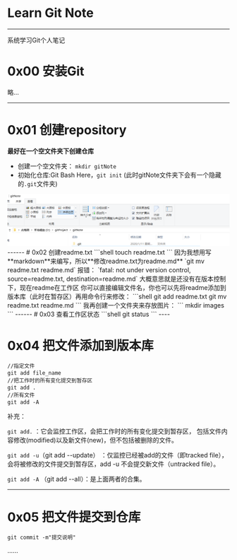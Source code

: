 
Learn Git Note
=
------

系统学习Git个人笔记

# 0x00 安装Git
略...
<hr>

# 0x01 创建repository

**最好在一个空文件夹下创建仓库**
+ 创建一个空文件夹： `mkdir gitNote`
+ 初始化仓库:Git Bash Here，`git init`
(此时gitNote文件夹下会有一个隐藏的`.git`文件夹)
<img src="./images/init_res.png">
------
# 0x02 创建readme.txt
```shell
touch readme.txt
```
因为我想用写**markdown**来编写，所以**修改readme.txt为readme.md**
`git mv readme.txt readme.md`
报错：
`fatal: not under version control, source=readme.txt, destination=readme.md`
大概意思就是还没有在版本控制下，现在readme在工作区
你可以直接编辑文件名，你也可以先将readme添加到版本库（此时在暂存区）再用命令行来修改：
```shell
git add readme.txt
git mv readme.txt readme.md
```
我再创建一个文件夹来存放图片：
```
mkdir images
```
------
# 0x03 查看工作区状态
```shell
git status
```
----

# 0x04 把文件添加到版本库
```
//指定文件
git add file_name
//把工作时的所有变化提交到暂存区
git add .
//所有文件
git add -A
```
补充：

`git add.` ：它会监控工作区，会把工作时的所有变化提交到暂存区，
包括文件内容修改(modified)以及新文件(new)，但不包括被删除的文件。
	
`git add -u`（git add --update） ：仅监控已经被add的文件（即tracked file），
会将被修改的文件提交到暂存区，add -u 不会提交新文件（untracked file）。
	
`git add -A` （git add --all）：是上面两者的合集。

------


# 0x05 把文件提交到仓库
```shell
git commit -m"提交说明"
```

......




